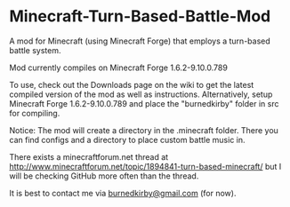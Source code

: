 Minecraft-Turn-Based-Battle-Mod
===============================

A mod for Minecraft (using Minecraft Forge) that employs a turn-based battle system.


Mod currently compiles on Minecraft Forge 1.6.2-9.10.0.789


To use, check out the Downloads page on the wiki to get the latest compiled version of the mod as well as instructions.
Alternatively, setup Minecraft Forge 1.6.2-9.10.0.789 and place the "burnedkirby" folder in src for compiling.


Notice: The mod will create a directory in the .minecraft folder. There you can find configs and a directory to place custom battle music in.



There exists a minecraftforum.net thread at http://www.minecraftforum.net/topic/1894841-turn-based-minecraft/ but I will be checking GitHub more often than the thread.

It is best to contact me via burnedkirby@gmail.com (for now).
